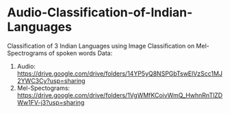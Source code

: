 # Audio-Classification-of-Indian-Languages
Classification of 3 Indian Languages using Image Classification on Mel-Spectrograms of spoken words
Data:
1. Audio: https://drive.google.com/drive/folders/14YP5yQ8NSPGbTswElVzScc1MJ2YWC3Cy?usp=sharing
2. Mel-Spectograms: https://drive.google.com/drive/folders/1VgWMfKCoivWmQ_HwhnRnTlZDWw1FV-j3?usp=sharing
